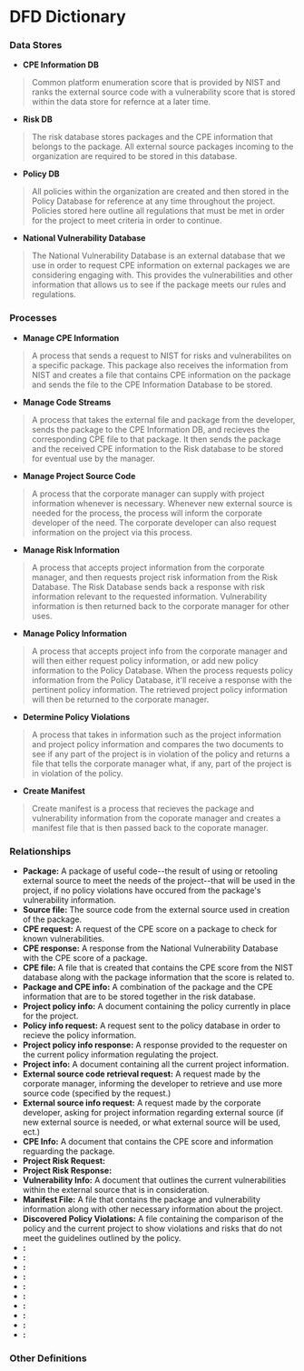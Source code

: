 # DFD Dictionary

### Data Stores

* __CPE Information DB__
> Common platform enumeration score that is provided by NIST and ranks the external source code with a vulnerability score that is stored within the data store for refernce at a later time.

* __Risk DB__
> The risk database stores packages and the CPE information that belongs to the package. All external source packages incoming to the organization are required to be stored in this database.

* __Policy DB__
> All policies within the organization are created and then stored in the Policy Database for reference at any time throughout the project. Policies stored here outline all regulations that must be met in order for the project to meet criteria in order to continue.

* __National Vulnerability Database__
> The National Vulnerability Database is an external database that we use in order to request CPE information on external packages we are considering engaging with. This provides the vulnerabilities and other information that allows us to see if the package meets our rules and regulations.

### Processes

* __Manage CPE Information__
> A process that sends a request to NIST for risks and vulnerabilites on a specific package. This package also receives the information from NIST and creates a file that contains CPE information on the package and sends the file to the CPE Information Database to be stored.

* __Manage Code Streams__
> A process that takes the external file and package from the developer, sends the package to the CPE Information DB, and recieves the corresponding CPE file to that package. It then sends the package and the received CPE information to the Risk database to be stored for eventual use by the manager.

* __Manage Project Source Code__
> A process that the corporate manager can supply with project information whenever is necessary. Whenever new external source is needed for the process, the process will inform the corporate developer of the need. The corporate developer can also request information on the project via this process.

* __Manage Risk Information__
> A process that accepts project information from the corporate manager, and then requests project risk information from the Risk Database. The Risk Database sends back a response with risk information relevant to the requested information. Vulnerability information is then returned back to the corporate manager for other uses. 

* __Manage Policy Information__
> A process that accepts project info from the corporate manager and will then either request policy information, or add new policy information to the Policy Database. When the process requests policy information from the Policy Database, it'll receive a response with the pertinent policy information. The retrieved project policy information will then be returned to the corporate manager.

* __Determine Policy Violations__
> A process that takes in information such as the project information and project policy information and compares the two documents to see if any part of the project is in violation of the policy and returns a file that tells the corporate manager what, if any, part of the project is in violation of the policy.

* __Create Manifest__
>Create manifest is a process that recieves the package and vulnerability information from the coporate manager and creates a manifest file that is then passed back to the coporate manager.

### Relationships

* __Package:__
A package of useful code--the result of using or retooling external source to meet the needs of the project--that will be used in the project, if no policy violations have occured from the package's vulnerability information.
* __Source file:__
The source code from the external source used in creation of the package.
* __CPE request:__
A request of the CPE score on a package to check for known vulnerabilities.
* __CPE response:__
A response from the National Vulnerability Database with the CPE score of a package.
* __CPE file:__
A file that is created that contains the CPE score from the NIST database along with the package information that the score is related to.
* __Package and CPE info:__
A combination of the package and the CPE information that are to be stored together in the risk database.
* __Project policy info:__
A document containing the policy currently in place for the project.
* __Policy info request:__
A request sent to the policy database in order to recieve the policy information.
* __Project policy info response:__
A response provided to the requester on the current policy information regulating the project.
* __Project info:__
A document containing all the current project information.
* __External source code retrieval request:__
A request made by the corporate manager, informing the developer to retrieve and use more source code (specified by the request.)
* __External source info request:__
A request made by the corporate developer, asking for project information regarding external source (if new external source is needed, or what external source will be used, ect.)
* __CPE Info:__
A document that contains the CPE score and information reguarding the package.
* __Project Risk Request:__
* __Project Risk Response:__
* __Vulnerability Info:__
A document that outlines the current vulnerabilities within the external source that is in consideration.
* __Manifest File:__
A file that contains the package and vulnerability information along with other necessary information about the project.
* __Discovered Policy Violations:__
A file containing the comparison of the policy and the current project to show violations and risks that do not meet the guidelines outlined by the policy.
* __:__
* __:__
* __:__
* __:__
* __:__
* __:__
* __:__
* __:__
* __:__
* __:__


### Other Definitions
